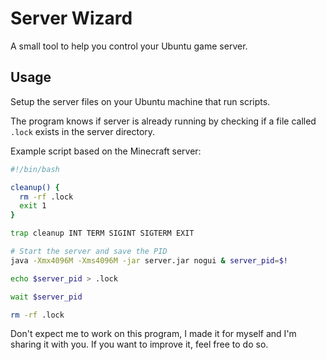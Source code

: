 # Server Wizard

A small tool to help you control your Ubuntu game server.

## Usage

Setup the server files on your Ubuntu machine that run scripts.

The program knows if server is already running by checking if a file called `.lock` exists in the server directory.

Example script based on the Minecraft server:

```bash
#!/bin/bash

cleanup() {
  rm -rf .lock
  exit 1
}

trap cleanup INT TERM SIGINT SIGTERM EXIT

# Start the server and save the PID
java -Xmx4096M -Xms4096M -jar server.jar nogui & server_pid=$!

echo $server_pid > .lock

wait $server_pid

rm -rf .lock
```

Don't expect me to work on this program, I made it for myself and I'm sharing it with you. If you want to improve it, feel free to do so.